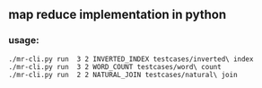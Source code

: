 ## map reduce implementation in python

### usage:
```
./mr-cli.py run  3 2 INVERTED_INDEX testcases/inverted\ index
./mr-cli.py run  3 2 WORD_COUNT testcases/word\ count
./mr-cli.py run  2 2 NATURAL_JOIN testcases/natural\ join
```

